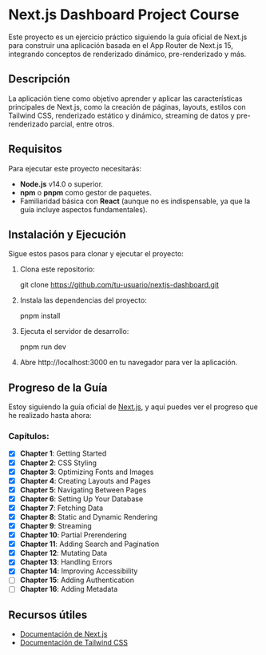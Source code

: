# Next.js Dashboard Project Course

Este proyecto es un ejercicio práctico siguiendo la guía oficial de Next.js para construir una aplicación basada en el App Router de Next.js 15, integrando conceptos de renderizado dinámico, pre-renderizado y más. 

## Descripción

La aplicación tiene como objetivo aprender y aplicar las características principales de Next.js, como la creación de páginas, layouts, estilos con Tailwind CSS, renderizado estático y dinámico, streaming de datos y pre-renderizado parcial, entre otros.

## Requisitos

Para ejecutar este proyecto necesitarás:

- **Node.js** v14.0 o superior.
- **npm** o **pnpm** como gestor de paquetes.
- Familiaridad básica con **React** (aunque no es indispensable, ya que la guía incluye aspectos fundamentales).

## Instalación y Ejecución

Sigue estos pasos para clonar y ejecutar el proyecto:

1. Clona este repositorio:

   git clone https://github.com/tu-usuario/nextjs-dashboard.git

2. Instala las dependencias del proyecto:

   pnpm install

3. Ejecuta el servidor de desarrollo:

   pnpm run dev

4. Abre http://localhost:3000 en tu navegador para ver la aplicación.

## Progreso de la Guía

Estoy siguiendo la guía oficial de [Next.js](https://nextjs.org/learn/foundations/about-nextjs), y aquí puedes ver el progreso que he realizado hasta ahora:

### Capítulos:
- [x] **Chapter 1**: Getting Started
- [x] **Chapter 2**: CSS Styling
- [x] **Chapter 3**: Optimizing Fonts and Images
- [x] **Chapter 4**: Creating Layouts and Pages
- [x] **Chapter 5**: Navigating Between Pages
- [x] **Chapter 6**: Setting Up Your Database
- [x] **Chapter 7**: Fetching Data
- [x] **Chapter 8**: Static and Dynamic Rendering
- [x] **Chapter 9**: Streaming
- [x] **Chapter 10**: Partial Prerendering
- [x] **Chapter 11**: Adding Search and Pagination
- [x] **Chapter 12**: Mutating Data
- [x] **Chapter 13**: Handling Errors
- [x] **Chapter 14**: Improving Accessibility
- [ ] **Chapter 15**: Adding Authentication
- [ ] **Chapter 16**: Adding Metadata

## Recursos útiles

- [Documentación de Next.js](https://nextjs.org/docs)
- [Documentación de Tailwind CSS](https://tailwindcss.com/docs)
